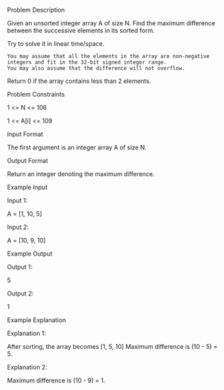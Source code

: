 Problem Description

Given an unsorted integer array A of size N.
Find the maximum difference between the successive elements in its sorted form.

Try to solve it in linear time/space.

    You may assume that all the elements in the array are non-negative integers and fit in the 32-bit signed integer range.
    You may also assume that the difference will not overflow.

Return 0 if the array contains less than 2 elements.



Problem Constraints

1 <= N <= 106

1 <= A[i] <= 109



Input Format

The first argument is an integer array A of size N.



Output Format

Return an integer denoting the maximum difference.



Example Input

Input 1:

A = [1, 10, 5]

Input 2:

A = [10, 9, 10]



Example Output

Output 1:

5

Output 2:

1



Example Explanation

Explanation 1:

After sorting, the array becomes [1, 5, 10]
Maximum difference is (10 - 5) = 5.

Explanation 2:

Maximum difference is (10 - 9) = 1.